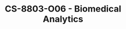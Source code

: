 ---
layout: course
title: CS-8803-O06 - Biomedical Analytics
aliases: 
course_id: CS-8803-O06
permalink: /CS-8803-O06/
avg_difficulty: 0
avg_rating: 0
avg_workload: 0
---
